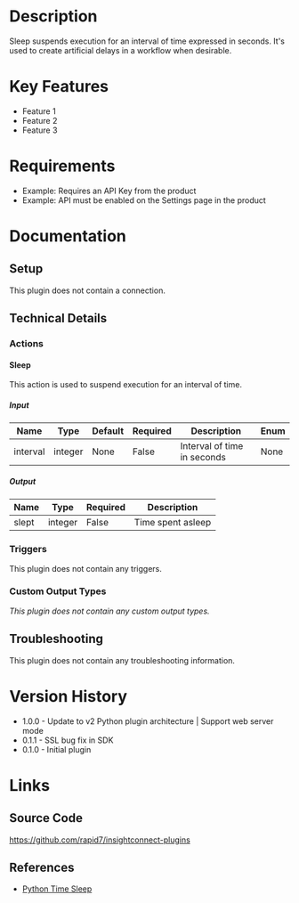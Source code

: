 # Description

Sleep suspends execution for an interval of time expressed in seconds.
It's used to create artificial delays in a workflow when desirable.

# Key Features

* Feature 1
* Feature 2
* Feature 3

# Requirements

* Example: Requires an API Key from the product
* Example: API must be enabled on the Settings page in the product

# Documentation

## Setup

This plugin does not contain a connection.

## Technical Details

### Actions

#### Sleep

This action is used to suspend execution for an interval of time.

##### Input

|Name|Type|Default|Required|Description|Enum|
|----|----|-------|--------|-----------|----|
|interval|integer|None|False|Interval of time in seconds|None|

##### Output

|Name|Type|Required|Description|
|----|----|--------|-----------|
|slept|integer|False|Time spent asleep|

### Triggers

This plugin does not contain any triggers.

### Custom Output Types

_This plugin does not contain any custom output types._

## Troubleshooting

This plugin does not contain any troubleshooting information.

# Version History

* 1.0.0 - Update to v2 Python plugin architecture | Support web server mode
* 0.1.1 - SSL bug fix in SDK
* 0.1.0 - Initial plugin

# Links

## Source Code

https://github.com/rapid7/insightconnect-plugins

## References

* [Python Time Sleep](https://docs.python.org/3/library/time.html#time.sleep)

